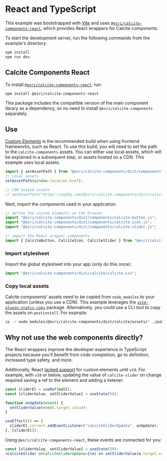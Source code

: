 # React and TypeScript

This example was bootstrapped with [Vite](https://vitejs.dev/guide/#scaffolding-your-first-vite-project) and uses [`@esri/calcite-components-react`](https://www.npmjs.com/package/@esri/calcite-components-react), which provides React wrappers for Calcite components.

To start the development server, run the following commands from the example's directory:

```sh
npm install
npm run dev
```

## Calcite Components React

To install [`@esri/calcite-components-react`](https://www.npmjs.com/package/@esri/calcite-components-react), run:

```sh
npm install @esri/calcite-components-react
```

This package includes the compatible version of the main component library as a dependency, so no need to install `@esri/calcite-components` separately.

## Use

[Custom Elements](https://stenciljs.com/docs/custom-elements) is the recommended build when using frontend frameworks, such as React. To use this build, you will need to set the path to the `calcite-components` assets. You can either use local assets, which will be explained in a subsequent step, or assets hosted on a CDN. This example uses local assets.

```jsx
import { setAssetPath } from "@esri/calcite-components/dist/components";
// Local assets
setAssetPath(window.location.href);

// CDN hosted assets
// setAssetPath("https://unpkg.com/@esri/calcite-components/dist/calcite/assets");
```

Next, import the components used in your application:

```jsx
// define the custom elements on the browser
import "@esri/calcite-components/dist/components/calcite-button.js";
import "@esri/calcite-components/dist/components/calcite-icon.js";
import "@esri/calcite-components/dist/components/calcite-slider.js";

// import the React wrapper components
import { CalciteButton, CalciteIcon, CalciteSlider } from "@esri/calcite-components-react";
```

### Import stylesheet

Import the global stylesheet into your app (only do this once):

```js
import "@esri/calcite-components/dist/calcite/calcite.css";
```

### Copy local assets

Calcite components' assets need to be copied from `node_modules` to your application (unless you use a CDN). This example leverages the [`vite-plugin-static-copy`](https://github.com/sapphi-red/vite-plugin-static-copy) package. Alternatively, you could use a CLI tool to copy the assets on `postinstall`. For example:

```sh
cp -r node_modules/@esri/calcite-components/dist/calcite/assets/* ./public
```

## Why not use the web components directly?

The React wrappers improve the developer experience in TypeScript projects because you'll benefit from code completion, go to definition, increased type safety, and more.

Additionally, React [lacked support](https://github.com/facebook/react/issues/11347) for custom elements until `v19`. For example, with `v18` or below, updating the value of `calcite-slider` on change required saving a ref to the element and adding a listener:

```jsx
const sliderEl = useRef(null);
const [sliderValue, setSliderValue] = useState(50);

function onUpdate(event) {
  setSliderValue(event.target.value);
}

useEffect(() => {
  sliderEl.current.addEventListener("calciteSliderUpdate", onUpdate);
}, [sliderEl]);
```

Using `@esri/calcite-components-react`, these events are connected for you:

```jsx
const [sliderValue, setSliderValue] = useState(50);
<CalciteSlider onCalciteSliderUpdate={(e) => setSliderValue(e.target.value)} />;
```
